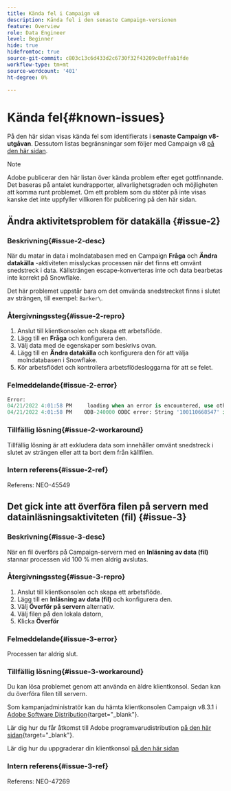 ```yaml
---
title: Kända fel i Campaign v8
description: Kända fel i den senaste Campaign-versionen
feature: Overview
role: Data Engineer
level: Beginner
hide: true
hidefromtoc: true
source-git-commit: c803c13c6d433d2c6730f32f43209c8effab1fde
workflow-type: tm+mt
source-wordcount: '401'
ht-degree: 0%

---
```


# Kända fel{#known-issues}

På den här sidan visas kända fel som identifierats i **senaste Campaign v8-utgåvan**. Dessutom listas begränsningar som följer med Campaign v8 [på den här sidan](known-limitations.md).


>[!NOTE]
>
>Adobe publicerar den här listan över kända problem efter eget gottfinnande. Det baseras på antalet kundrapporter, allvarlighetsgraden och möjligheten att komma runt problemet. Om ett problem som du stöter på inte visas kanske det inte uppfyller villkoren för publicering på den här sidan.

<!--
## Change Data Source activity issue #1 {#issue-1}

### Description{#issue-1-desc}

The **Change Data Source** activity is failing when transfering data from Campaign local database to Snowflake cloud database. When switching directions, the activity can generate issues.

### Reproduction steps{#issue-1-repro}

1. Connect to the client console and create a workflow.
1. Add a **Query** activity and a **Change Data Source** activity.
1. Define a query on the **email**, which is a string.
1. Run the workflow and right-click the transition to view the population: the email records are displayed replaced by `****`.
1. Check the workflow logs: the **Change Data Source** activity interprets these records as numeric values.

### Error message{#issue-1-error}

```sql
04/13/2022 10:00:18 AM              Executing change data source 'Ok' (step 'Change Data Source')
04/13/2022 10:00:18 AM              Starting 1 connection(s) on pool 'nms:extAccount:ffda tractorsupply_mkt_stage8' (Snowflake, server='adobe-acc_tractorsupply_us_west_2_aws.snowflakecomputing.com', login='tractorsupply_stage8_MKT:tractorsupply_stage8')
04/13/2022 10:00:26 AM              ODB-240000 ODBC error: {*}Numeric value '{*}******{*}{{*}}' is not recognized\{*}   File 'wkf1285541_13_1_0_47504750#458318uploadPart0.chunk.gz', line 1, character 10140   Row 279, column "WKF1285541_13_1_0"["BICUST_ID":1]   If you would like to continue loading when a
04/13/2022 10:00:26 AM              n error is encountered, use other values such as 'SKIP_FILE' or 'CONTINUE' for the ON_ERROR option. For more information on loading options, please run 'info loading_data' in a SQL client. SQLState: 22018
04/13/2022 10:00:26 AM              WDB-200001 SQL statement 'COPY INTO wkf1285541_13_1_0 (SACTIVE, SADDRESS1, SADDRESS2, BICUST_ID, SEMAIL) FROM ( SELECT $1, $2, $3, $4, $5 FROM $$@BULK_wkf1285541_13_1_0$$) FILE_FORMAT = ( TYPE = CSV RECORD_DELIMITER = '\x02' FIELD_DELIMITER = '\x01' FIEL
04/13/2022 10:00:26 AM              D_OPTIONALLY_ENCLOSED_BY = 'NONE') ON_ERROR = ABORT_STATEMENT PURGE = TRUE' could not be executed.
```

### Workaround{#issue-1-workaround}

To have the data transfered from Snowflake cloud database to Campaign local database and back to Snowflake, you must use two different **Change Data Source** activities.

### Internal reference{#issue-1-ref}

Reference: NEO-45549 
-->


## Ändra aktivitetsproblem för datakälla {#issue-2}

### Beskrivning{#issue-2-desc}

När du matar in data i molndatabasen med en Campaign **Fråga** och **Ändra datakälla** -aktiviteten misslyckas processen när det finns ett omvänt snedstreck i data. Källsträngen escape-konverteras inte och data bearbetas inte korrekt på Snowflake.

Det här problemet uppstår bara om det omvända snedstrecket finns i slutet av strängen, till exempel: `Barker\`.


### Återgivningssteg{#issue-2-repro}

1. Anslut till klientkonsolen och skapa ett arbetsflöde.
1. Lägg till en **Fråga** och konfigurera den.
1. Välj data med de egenskaper som beskrivs ovan.
1. Lägg till en **Ändra datakälla** och konfigurera den för att välja molndatabasen i Snowflake.
1. Kör arbetsflödet och kontrollera arbetsflödesloggarna för att se felet.


### Felmeddelande{#issue-2-error}

```sql
Error:
04/21/2022 4:01:58 PM     loading when an error is encountered, use other values such as 'SKIP_FILE' or 'CONTINUE' for the ON_ERROR option. For more information on loading options, please run 'info loading_data' in a SQL client. SQLState: 22000
04/21/2022 4:01:58 PM    ODB-240000 ODBC error: String '100110668547' is too long and would be truncated   File 'wkf1656797_21_1_3057430574#458516uploadPart0.chunk.gz', line 1, character 0   Row 90058, column "WKF1656797_21_1"["SCARRIER_ROUTE":13]   If you would like to continue
```

### Tillfällig lösning{#issue-2-workaround}

Tillfällig lösning är att exkludera data som innehåller omvänt snedstreck i slutet av strängen eller att ta bort dem från källfilen.

<!--
As a workaround, export the files with double quotes around the problematic values (like `Barker\`) and include a file format option `FIELD_OPTIONALLY_ENCLOSED_BY = '"'`.
-->

### Intern referens{#issue-2-ref}

Referens: NEO-45549


## Det gick inte att överföra filen på servern med datainläsningsaktiviteten (fil) {#issue-3}

### Beskrivning{#issue-3-desc}

När en fil överförs på Campaign-servern med en **Inläsning av data (fil)** stannar processen vid 100 % men aldrig avslutas.

### Återgivningssteg{#issue-3-repro}

1. Anslut till klientkonsolen och skapa ett arbetsflöde.
1. Lägg till en **Inläsning av data (fil)** och konfigurera den.
1. Välj **Överför på servern** alternativ.
1. Välj filen på den lokala datorn,
1. Klicka **Överför**


### Felmeddelande{#issue-3-error}

Processen tar aldrig slut.

### Tillfällig lösning{#issue-3-workaround}

Du kan lösa problemet genom att använda en äldre klientkonsol. Sedan kan du överföra filen till servern.

Som kampanjadministratör kan du hämta klientkonsolen Campaign v8.3.1 i [Adobe Software Distribution](https://experience.adobe.com/#/downloads/content/software-distribution/en/campaign.html?1_group.propertyvalues.property=.%2Fjcr%3aContent%2Fmetadata%2FDc%3Aversion&amp;1_group.propertyvalues.operation=equals&amp;1_group.propertyvalues.0_values=target-version%3AcCampaign%2F8&amp;orderby=%40jcr%3Acontent%2Fjcr%3AlastModified&amp;order.sort=desc&amp;layout=list&amp;p.offset=0&amp;p.limit=4){target=&quot;_blank&quot;}.

Lär dig hur du får åtkomst till Adobe programvarudistribution [på den här sidan](https://experienceleague.adobe.com/docs/experience-cloud/software-distribution/home.html){target=&quot;_blank&quot;}.

Lär dig hur du uppgraderar din klientkonsol [på den här sidan](connect.md)

### Intern referens{#issue-3-ref}

Referens: NEO-47269